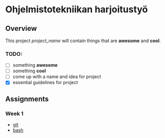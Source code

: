 # Ohjelmistotekniikan harjoitustyö
## Overview
This project *project_name* will contain things that are **awesome** and **cool**. 
### TODO:
- [ ] something **awesome** 
- [ ] something **cool**
- [ ] come up with a name and idea for project
- [x] essential guidelines for project

## Assignments
### Week 1
* [git](https://github.com/justuskeinanen/ot-harjoitustyo/blob/master/laskarit/viikko1/gitlog.txt)
* [bash](https://github.com/justuskeinanen/ot-harjoitustyo/blob/master/laskarit/viikko1/komentorivi.txt)
